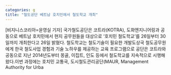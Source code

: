 ```yaml
---
categories: g
title: "철도공단 베트남 호치민에서 철도학교 개최"
---
```

[비지니스코리아=윤영실 기자] 국가철도공단은 코트라(KOTRA), 도화엔지니어링과 공동으로 베트남 호치민에서 현지 공무원들을 대상으로 ‘호치민 철도학교’를 26일부터 30일까지 개최한다고 26일 밝혔다. 철도학교는 철도기술이 필요한 개발도상국 철도공무원에게 한국 철도사업 경험과 기술 노하우를 제공하는 교육 프로그램으로 공단은 코트라와 공동으로 지난 2014년도부터 몽골, 이집트, 인도 등에서 철도학교를 지속적으로 시행해왔다.이번 과정에는 호치민 교통국, 도시철도관리공단(MAUR, Management Authority for Urba